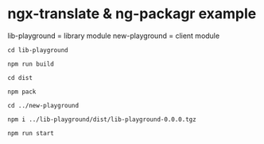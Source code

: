 # ngx-translate & ng-packagr example

lib-playground = library module 
new-playground = client module

`cd lib-playground`

`npm run build`

`cd dist`

`npm pack`

`cd ../new-playground`

`npm i ../lib-playground/dist/lib-playground-0.0.0.tgz`

`npm run start`
